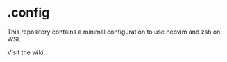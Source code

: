 # .config

This repository contains a minimal configuration to use neovim and zsh on WSL.

Visit the wiki.
